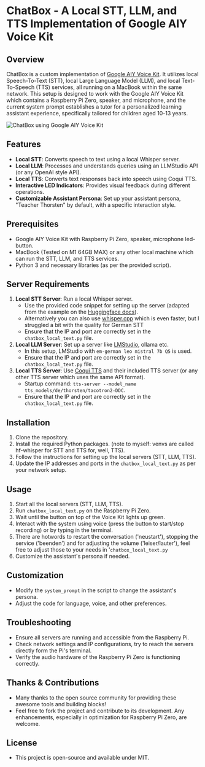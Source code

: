 # ChatBox - A Local STT, LLM, and TTS Implementation of Google AIY Voice Kit

## Overview
ChatBox is a custom implementation of [Google AIY Voice Kit](https://aiyprojects.withgoogle.com/voice/). It utilizes local Speech-To-Text (STT), local Large Language Model (LLM), and local Text-To-Speech (TTS) services, all running on a MacBook within the same network. This setup is designed to work with the Google AIY Voice Kit which contains a Raspberry Pi Zero, speaker, and microphone, and the current system prompt establishes a tutor for a personalized learning assistant experience, specifically tailored for children aged 10-13 years.


![ChatBox using Google AIY Voice Kit](https://github.com/RolandJAAI/chatbox/blob/main/chatbox.jpeg)

## Features
- **Local STT**: Converts speech to text using a local Whisper server.
- **Local LLM**: Processes and understands queries using an LLMStudio API (or any OpenAI style API).
- **Local TTS**: Converts text responses back into speech using Coqui TTS.
- **Interactive LED Indicators**: Provides visual feedback during different operations.
- **Customizable Assistant Persona**: Set up your assistant persona, "Teacher Thorsten" by default, with a specific interaction style.

## Prerequisites
- Google AIY Voice Kit with Raspberry Pi Zero, speaker, microphone led-button.
- MacBook (Tested on M1 64GB MAX) or any other local machine which can run the STT, LLM, and TTS services.
- Python 3 and necessary libraries (as per the provided script).

## Server Requirements
1. **Local STT Server**: Run a local Whisper server.
   - Use the provided code snippet for setting up the server (adapted from the example on the [Huggingface docs](https://huggingface.co/docs/transformers/pipeline_webserver)).
   - Alternatively you can also use [whisper.cpp](https://github.com/ggerganov/whisper.cpp) which is even faster, but I struggled a bit with the quality for German STT
   - Ensure that the IP and port are correctly set in the `chatbox_local_text.py` file.
2. **Local LLM Server**: Set up a server like [LMStudio](https://lmstudio.ai/), ollama etc.
   - In this setup, LMStudio with `em-german leo mistral 7b Q5` is used.
   - Ensure that the IP and port are correctly set in the `chatbox_local_text.py` file.
3. **Local TTS Server**: Use [Coqui TTS](https://github.com/coqui-ai/TTS) and their included TTS server (or any other TTS server which uses the same API format).
   - Startup command: `tts-server --model_name tts_models/de/thorsten/tacotron2-DDC`.
   - Ensure that the IP and port are correctly set in the `chatbox_local_text.py` file.

## Installation
1. Clone the repository.
2. Install the required Python packages. (note to myself: venvs are called hf-whisper for STT and TTS for, well, TTS).
3. Follow the instructions for setting up the local servers (STT, LLM, TTS).
4. Update the IP addresses and ports in the `chatbox_local_text.py` as per your network setup.

## Usage
1. Start all the local servers (STT, LLM, TTS).
2. Run `chatbox_local_text.py` on the Raspberry Pi Zero.
3. Wait until the button on top of the Voice Kit lights up green.
4. Interact with the system using voice (press the button to start/stop recording) or by typing in the terminal.
5. There are hotwords to restart the conversation ('neustart'), stopping the service ('beenden') and for adjusting the volume ('leiser/lauter'), feel free to adjust those to your needs in '`chatbox_local_text.py`
6. Customize the assistant's persona if needed.

## Customization
- Modify the `system_prompt` in the script to change the assistant's persona.
- Adjust the code for language, voice, and other preferences.

## Troubleshooting
- Ensure all servers are running and accessible from the Raspberry Pi.
- Check network settings and IP configurations, try to reach the servers directly form the Pi's terminal.
- Verify the audio hardware of the Raspberry Pi Zero is functioning correctly.

## Thanks & Contributions
- Many thanks to the open source community for providing these awesome tools and building blocks!
- Feel free to fork the project and contribute to its development. Any enhancements, especially in optimization for Raspberry Pi Zero, are welcome.

## License
- This project is open-source and available under MIT.
